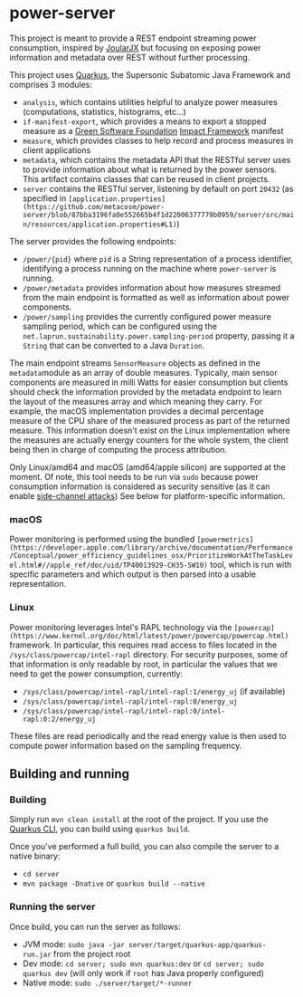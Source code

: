 # power-server

This project is meant to provide a REST endpoint streaming power consumption, inspired
by [JoularJX](https://github.com/joular/joularjx) but focusing on exposing power information and metadata over REST
without further processing.

This project uses [Quarkus](https://quarkus.io), the Supersonic Subatomic Java Framework and comprises 3 modules:

- `analysis`, which contains utilities helpful to analyze power measures (computations, statistics, histograms, etc…)
- `if-manifest-export`, which provides a means to export a stopped measure as
  a [Green Software Foundation](https://greensoftware.foundation/) [Impact Framework](https://if.greensoftware.foundation/)
  manifest
- `measure`, which provides classes to help record and process measures in client applications
- `metadata`, which contains the metadata API that the RESTful server uses to provide information about what is returned
  by the power sensors. This artifact contains classes that can be reused in client projects.
- `server` contains the RESTful server, listening by default on port `20432` (as specified
  in
  `[application.properties](https://github.com/metacosm/power-server/blob/87bba3196fa0e552665b4f1d22006377779b0959/server/src/main/resources/application.properties#L1)`)

The server provides the following endpoints:

- `/power/{pid}` where `pid` is a String representation of a process identifier, identifying a process running on the
  machine where `power-server` is running.
- `/power/metadata` provides information about how measures streamed from the main endpoint is formatted as well as
  information about power components.
- `/power/sampling` provides the currently configured power measure sampling period, which can be configured using the
  `net.laprun.sustainability.power.sampling-period` property, passing it a `String` that can be converted to a Java
  `Duration`.

The main endpoint streams `SensorMeasure` objects as defined in the `metadata`module as an array of double measures.
Typically, main sensor components are measured in milli Watts for easier consumption but clients should check the
information provided by the metadata endpoint to learn the layout of the measures array and which meaning they carry.
For example, the macOS implementation provides a decimal percentage
measure of the CPU share of the measured process as part of the returned measure. This information doesn't exist on the
Linux implementation where the measures are actually energy counters for the whole system, the client being then in
charge of computing the process attribution.

Only Linux/amd64 and macOS (amd64/apple silicon) are supported at the moment. Of note, this tool needs to be run
via `sudo` because power consumption information is considered as security sensitive (as it can
enable [side-channel attacks](https://en.wikipedia.org/wiki/Side-channel_attack)) See below for platform-specific
information.

### macOS

Power monitoring is performed using the
bundled
`[powermetrics](https://developer.apple.com/library/archive/documentation/Performance/Conceptual/power_efficiency_guidelines_osx/PrioritizeWorkAtTheTaskLevel.html#//apple_ref/doc/uid/TP40013929-CH35-SW10)`
tool, which is run with specific parameters and which
output is then parsed into a usable representation.

### Linux

Power monitoring leverages Intel's RAPL technology via
the `[powercap](https://www.kernel.org/doc/html/latest/power/powercap/powercap.html)` framework.
In particular, this requires read access to files located in the `/sys/class/powercap/intel-rapl` directory. For
security purposes, some of that information is only readable by root, in particular the values that we need to get the
power consumption, currently:

- `/sys/class/powercap/intel-rapl/intel-rapl:1/energy_uj` (if available)
- `/sys/class/powercap/intel-rapl/intel-rapl:0/energy_uj`
- `/sys/class/powercap/intel-rapl/intel-rapl:0/intel-rapl:0:2/energy_uj`

These files are read periodically and the read energy value is then used to compute power information based on the
sampling frequency.

## Building and running

### Building

Simply run `mvn clean install` at the root of the project. If you use
the [Quarkus CLI](https://quarkus.io/guides/cli-tooling), you can build using `quarkus build`.

Once you've performed a full build, you can also compile the server to a native binary:

- `cd server`
- `mvn package -Dnative` or `quarkus build --native`

### Running the server

Once build, you can run the server as follows:

- JVM mode: `sudo java -jar server/target/quarkus-app/quarkus-run.jar` from the project root
- Dev mode: `cd server; sudo mvn quarkus:dev` or `cd server; sudo quarkus dev` (will only work if `root` has Java
  properly configured)
- Native mode: `sudo ./server/target/*-runner`
